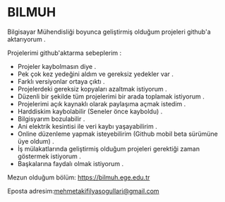 # BILMUH

Bilgisayar Mühendisliği boyunca geliştirmiş olduğum projeleri github'a aktarıyorum .

Projelerimi github'aktarma sebeplerim :
  * Projeler kaybolmasın diye .
  * Pek çok kez yedeğini aldım ve gereksiz yedekler var .
  * Farklı versiyonlar ortaya çıktı .
  * Projelerdeki gereksiz kopyaları azaltmak istiyorum .
  * Düzenli bir şekilde tüm projelerimi bir arada toplamak istiyorum .
  * Projelerimi açık kaynaklı olarak paylaşıma açmak istedim .
  * Harddiskim kaybolabilir (Seneler önce kayboldu) .
  * Bilgisyarım bozulabilir .
  * Ani elektrik kesintisi ile veri kaybı yaşayabilirim .
  * Online düzenleme yapmak isteyebilirim (Github mobil beta sürümüne üye oldum) .
  * İş mülakatlarında geliştirmiş olduğum projeleri gerektiği zaman göstermek istiyorum .
  * Başkalarına faydalı olmak istiyorum .
  
  Mezun olduğum bölüm: https://bilmuh.ege.edu.tr
  
  Eposta adresim:mehmetakifilyasogullari@gmail.com
